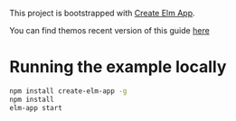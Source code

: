 This project is bootstrapped with [Create Elm App](https://github.com/halfzebra/create-elm-app).

You can find themos recent version of this guide [here](https://github.com/halfzebra/create-elm-app/blob/master/template/README.md)

# Running the example locally

```bash
npm install create-elm-app -g
npm install
elm-app start
```
